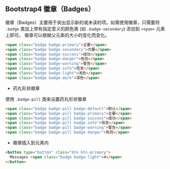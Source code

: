 ## <span id="12">Bootstrap4 徽章（Badges）</span>

徽章（Badges）主要用于突出显示新的或未读的项。如需使用徽章，只需要将 `.badge` 类加上带有指定意义的颜色类 (如 `.badge-secondary`) 添加到 `<span>` 元素上即可。 徽章可以根据父元素的大小的变化而变化。
```html
<span class="badge badge-primary">主要</span>
<span class="badge badge-secondary">次要</span>
<span class="badge badge-success">成功</span>
<span class="badge badge-danger">危险</span>
<span class="badge badge-warning">警告</span>
<span class="badge badge-info">信息</span>
<span class="badge badge-light">浅色</span>
<span class="badge badge-dark">深色</span>
```

- 药丸形状徽章

使用 `.badge-pill` 类来设置药丸形状徽章
```html
<span class="badge badge-pill badge-default">默认</span>
<span class="badge badge-pill badge-primary">主要</span>
<span class="badge badge-pill badge-success">成功</span>
<span class="badge badge-pill badge-info">信息</span>
<span class="badge badge-pill badge-warning">警告</span>
<span class="badge badge-pill badge-danger">危险</span>
```

- 徽章插入到元素内

```html
<button type="button" class="btn btn-primary">
  Messages <span class="badge badge-light">4</span>
</button>
```




